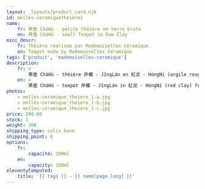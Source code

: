 ```yaml
---
layout: _layouts/product_card.njk
id: melles-ceramiquetheiere1
name:
    fr: 茶壺 CháHú - petite théière en terre brute
    en: 茶壺 CháHú - small Teapot in Raw Clay
mini_descr:
    fr: Théière réalisée par Mademoiselles Céramique
    en: Teapot made by Mademoiselles Céramique
tags: ['produit', 'mademoiselles-ceramique']
description: 
    fr: >
        茶壺 CháHú - théière 井欄 - JǐngLán en 紅泥 - HóngNí (argile rouge) de Yixing, tournée à la main à Montpellier. Pièce unique.
    en: >
        茶壺 CháHú - teapot 井欄 - JǐngLán in 紅泥 - HóngNí (red clay) from Yixing, hand-thrown in Montpellier. Unique piece.
photos:
    - melles-ceramique_theiere_1-a.jpg
    - melles-ceramique_theiere_1-b.jpg
    - melles-ceramique_theiere_1-c.jpg
price: 200.00
stock: 1
weight: 300
shipping_type: colis_base
shipping_point: 6
options:
    fr:
        capacité: 100ml
    en:
        capacity: 100ml
eleventyComputed:
    title: '{{ tags }} - {{ name[page.lang] }}'
---
```

